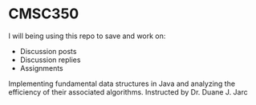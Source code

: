 # CMSC350
I will being using this repo to save and work on:

*   Discussion posts
*   Discussion replies
*   Assignments

Implementing fundamental data structures in Java and analyzing the efficiency of their associated algorithms. Instructed by Dr. Duane J. Jarc
